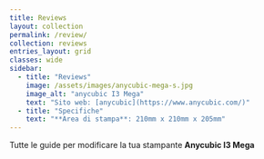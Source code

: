 ```yaml
---
title: Reviews
layout: collection
permalink: /review/
collection: reviews
entries_layout: grid
classes: wide
sidebar:
  - title: "Reviews"
    image: /assets/images/anycubic-mega-s.jpg
    image_alt: "anycubic I3 Mega"
    text: "Sito web: [anycubic](https://www.anycubic.com/)"
  - title: "Specifiche"
    text: "**Area di stampa**: 210mm x 210mm x 205mm"
---
```


Tutte le guide per modificare la tua stampante **Anycubic I3 Mega**